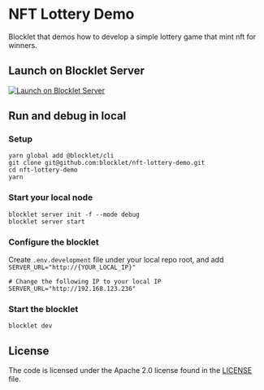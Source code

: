 # NFT Lottery Demo

Blocklet that demos how to develop a simple lottery game that mint nft for winners.

## Launch on Blocklet Server

[![Launch on Blocklet Server](https://assets.arcblock.io/icons/launch_on_blocklet_server.svg)](https://install.arcblock.io/?action=blocklet-install&meta_url=https%3A%2F%2Fgithub.com%2Fblocklet%2Fnft-lottery-demo%2Freleases%2Fdownload%2Fv1.0.4%2Fblocklet.json)

## Run and debug in local

### Setup

```shell
yarn global add @blocklet/cli
git clone git@github.com:blocklet/nft-lottery-demo.git
cd nft-lottery-demo
yarn
```

### Start your local node

```shell
blocklet server init -f --mode debug
blocklet server start
```

### Configure the blocklet

Create `.env.development` file under your local repo root, and add `SERVER_URL="http://{YOUR_LOCAL_IP}"`

```shell
# Change the following IP to your local IP
SERVER_URL="http://192.168.123.236"
```

### Start the blocklet

```shell
blocklet dev
```

## License

The code is licensed under the Apache 2.0 license found in the
[LICENSE](LICENSE) file.
